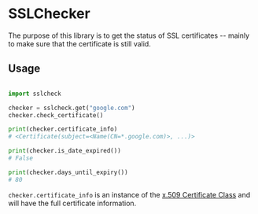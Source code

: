 # SSLChecker

The purpose of this library is to get the status of SSL certificates -- mainly to make sure that the certificate is still valid.

## Usage

```python

import sslcheck

checker = sslcheck.get("google.com")
checker.check_certificate()

print(checker.certificate_info)
# <Certificate(subject=<Name(CN=*.google.com)>, ...)>

print(checker.is_date_expired())
# False

print(checker.days_until_expiry())
# 80
```

`checker.certificate_info` is an instance of the [x.509 Certificate Class](https://cryptography.io/en/latest/x509/reference/#cryptography.x509.Certificate) and will have the full certificate information. 


